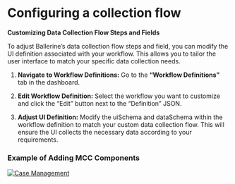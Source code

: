 # Configuring a collection flow

**Customizing Data Collection Flow Steps and Fields**

To adjust Ballerine’s data collection flow steps and field, you can modify the UI definition associated with your workflow. This allows you to tailor the user interface to match your specific data collection needs.

1.	**Navigate to Workflow Definitions:**
Go to the **“Workflow Definitions”** tab in the dashboard.

2.	**Edit Workflow Definition:**
Select the workflow you want to customize and click the “Edit” button next to the “Definition” JSON.

3.	**Adjust UI Definition:**
Modify the uiSchema and dataSchema within the workflow definition to match your custom data collection flow. This will ensure the UI collects the necessary data according to your requirements.

### Example of Adding MCC Components

[![Case Management](https://uploads-ssl.webflow.com/62a3bad46800eb4715b2faf1/669ee2a6a90a0bb96a551200_docs%20vid%20thumbnail.png)](https://www.loom.com/share/7b83cf0b749b461f8b52f63625095457?sid=41c5bf93-7004-40b8-8cf1-bc60335d9209)
